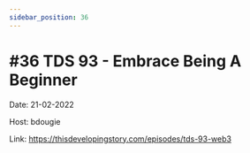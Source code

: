 ```yaml
---
sidebar_position: 36
---
```


# #36 TDS 93 - Embrace Being A Beginner

Date: 21-02-2022	

Host: bdougie

Link: https://thisdevelopingstory.com/episodes/tds-93-web3

